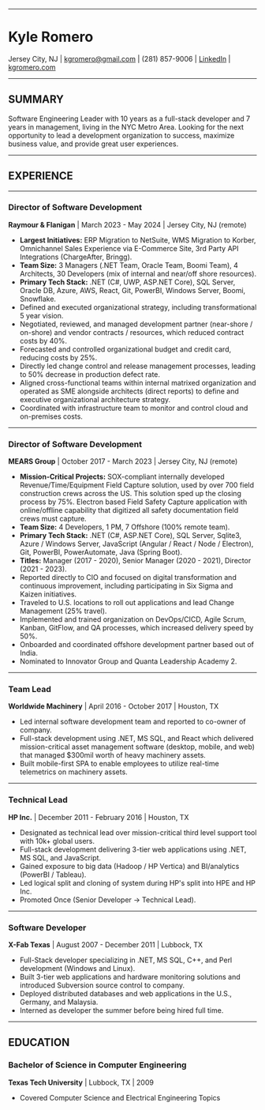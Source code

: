     
---

# Kyle Romero

Jersey City, NJ | kgromero@gmail.com | (281) 857-9006 | [LinkedIn](https://www.linkedin.com/in/kyleromero) | [kgromero.com](https://kgromero.com)

---

## SUMMARY

Software Engineering Leader with 10 years as a full-stack developer and 7 years in management, living in the NYC Metro Area. Looking for the next opportunity to lead a development organization to success, maximize business value, and provide great user experiences.

---

## EXPERIENCE

---

### Director of Software Development
**Raymour & Flanigan** | March 2023 - May 2024 | Jersey City, NJ (remote)

- **Largest Initiatives:** ERP Migration to NetSuite, WMS Migration to Korber, Omnichannel Sales Experience via E-Commerce Site, 3rd Party API Integrations (ChargeAfter, Bringg).
- **Team Size:** 3 Managers (.NET Team, Oracle Team, Boomi Team), 4 Architects, 30 Developers (mix of internal and near/off shore resources).
- **Primary Tech Stack:** .NET (C#, UWP, ASP.NET Core), SQL Server, Oracle DB, Azure, AWS, React, Git, PowerBI, Windows Server, Boomi, Snowflake.
- Defined and executed organizational strategy, including transformational 5 year vision.
- Negotiated, reviewed, and managed development partner (near-shore / on-shore) and vendor contracts / resources, which reduced contract costs by 40%.
- Forecasted and controlled organizational budget and credit card, reducing costs by 25%.
- Directly led change control and release management processes, leading to 50% decrease in production defect rate.
- Aligned cross-functional teams within internal matrixed organization and operated as SME alongside architects (direct reports) to define and executive organizational architecture strategy.
- Coordinated with infrastructure team to monitor and control cloud and on-premises costs.
---

### Director of Software Development
**MEARS Group** | October 2017 - March 2023 | Jersey City, NJ (remote)

- **Mission-Critical Projects:** SOX-compliant internally developed Revenue/Time/Equipment Field Capture solution, used by over 700 field construction crews across the US. This solution sped up the closing process by 75%. Electron based Field Safety Capture application with online/offline capability that digitized all safety documentation field crews must capture.
- **Team Size:** 4 Developers, 1 PM, 7 Offshore (100% remote team).
- **Primary Tech Stack:** .NET (C#, ASP.NET Core), SQL Server, Sqlite3, Azure / Windows Server, JavaScript (Angular / React / Node / Electron), Git, PowerBI, PowerAutomate, Java (Spring Boot).
- **Titles:** Manager (2017 - 2020), Senior Manager (2020 - 2021), Director (2021 - 2023).
- Reported directly to CIO and focused on digital transformation and continuous improvement, including participating in Six Sigma and Kaizen initiatives.
- Traveled to U.S. locations to roll out applications and lead Change Management (25% travel).
- Implemented and trained organization on DevOps/CICD, Agile Scrum, Kanban, GitFlow, and QA processes, which increased delivery speed by 50%.
- Onboarded and coordinated offshore development partner based out of India.
- Nominated to Innovator Group and Quanta Leadership Academy 2.
---

### Team Lead
**Worldwide Machinery** | April 2016 - October 2017 | Houston, TX

- Led internal software development team and reported to co-owner of company.
- Full-stack development using .NET, MS SQL, and React which delivered mission-critical asset management software (desktop, mobile, and web) that managed $300mil worth of heavy machinery assets.
- Built mobile-first SPA to enable employees to utilize real-time telemetrics on machinery assets.

---

### Technical Lead
**HP Inc.** | December 2011 - February 2016 | Houston, TX

- Designated as technical lead over mission-critical third level support tool with 10k+ global users.
- Full-stack development delivering 3-tier web applications using .NET, MS SQL, and JavaScript.
- Gained exposure to big data (Hadoop / HP Vertica) and BI/analytics (PowerBI / Tableau).
- Led logical split and cloning of system during HP's split into HPE and HP Inc.
- Promoted Once (Senior Developer → Technical Lead).

---

### Software Developer
**X-Fab Texas** | August 2007 - December 2011 | Lubbock, TX

- Full-Stack developer specializing in .NET, MS SQL, C++, and Perl development (Windows and Linux).
- Built 3-tier web applications and hardware monitoring solutions and introduced Subversion source control to company.
- Deployed distributed databases and web applications in the U.S., Germany, and Malaysia.
- Interned as developer the summer before being hired full time.

---

## EDUCATION

### Bachelor of Science in Computer Engineering
**Texas Tech University** | Lubbock, TX | 2009

- Covered Computer Science and Electrical Engineering Topics